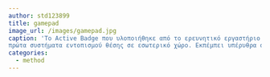 ```yaml
---
author: std123899
title: gamepad
image_url: /images/gamepad.jpg
caption: 'Το Active Badge που υλοποιήθηκε από το ερευνητικό εργαστήριο Olivetti το 1990 είναι από τα
πρώτα συστήματα εντοπισμού θέσης σε εσωτερικό χώρο. Εκπέμπει υπέρυθρα σήματα τα οποία επιτρέπουν στους αποδέκτες των τοπικών υποδομών να εντοπίσουν το σημείο που βρίσκεται ο χρήστης εντός του κτιρίου. Αν και δε συνηθίζεται να θεωρείται "δίκτυο", το σύστημα αυτό αποτελεί πρόδρομο πολλών παρόμοιων μεταγενέστερων συστημάτων εντοπισμού θέσης.'
categories:
  - method
---
```

